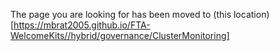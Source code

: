 The page you are looking for has been moved to (this location)[https://mbrat2005.github.io/FTA-WelcomeKits//hybrid/governance/ClusterMonitoring]
